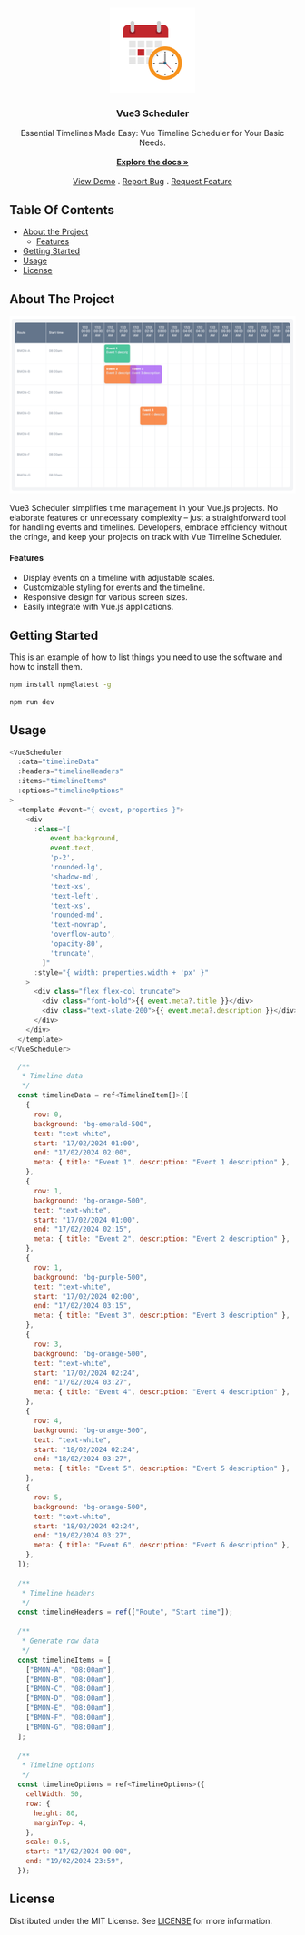 <br/>
<p align="center">
  <a href="https://github.com/tony-nz/vue3-scheduler">
    <img src="images/logo.svg" alt="Logo" width="150" height="150">
  </a>

  <h3 align="center">Vue3 Scheduler</h3>

  <p align="center">
    Essential Timelines Made Easy: Vue Timeline Scheduler for Your Basic Needs.
    <br/>
    <br/>
    <a href="https://github.com/tony-nz/vue3-scheduler"><strong>Explore the docs »</strong></a>
    <br/>
    <br/>
    <a href="https://vue3-scheduler.netlify.app/" _target="blank">View Demo</a>
    .
    <a href="https://github.com/tony-nz/vue3-scheduler/issues">Report Bug</a>
    .
    <a href="https://github.com/tony-nz/vue3-scheduler/issues">Request Feature</a>
  </p>
</p>

## Table Of Contents

- [About the Project](#about-the-project)
  - [Features](#features)
- [Getting Started](#getting-started)
- [Usage](#usage)
- [License](#license)

## About The Project

![Screen Shot](images/screenshot.png)

Vue3 Scheduler simplifies time management in your Vue.js projects. No elaborate features or unnecessary complexity – just a straightforward tool for handling events and timelines. Developers, embrace efficiency without the cringe, and keep your projects on track with Vue Timeline Scheduler.

#### Features

- Display events on a timeline with adjustable scales.
- Customizable styling for events and the timeline.
- Responsive design for various screen sizes.
- Easily integrate with Vue.js applications.

## Getting Started

This is an example of how to list things you need to use the software and how to install them.

```sh
npm install npm@latest -g
```

```sh
npm run dev
```

###

## Usage

```js
<VueScheduler
  :data="timelineData"
  :headers="timelineHeaders"
  :items="timelineItems"
  :options="timelineOptions"
>
  <template #event="{ event, properties }">
    <div
      :class="[
          event.background,
          event.text,
          'p-2',
          'rounded-lg',
          'shadow-md',
          'text-xs',
          'text-left',
          'text-xs',
          'rounded-md',
          'text-nowrap',
          'overflow-auto',
          'opacity-80',
          'truncate',
        ]"
      :style="{ width: properties.width + 'px' }"
    >
      <div class="flex flex-col truncate">
        <div class="font-bold">{{ event.meta?.title }}</div>
        <div class="text-slate-200">{{ event.meta?.description }}</div>
      </div>
    </div>
  </template>
</VueScheduler>
```

```js
  /**
   * Timeline data
   */
  const timelineData = ref<TimelineItem[]>([
    {
      row: 0,
      background: "bg-emerald-500",
      text: "text-white",
      start: "17/02/2024 01:00",
      end: "17/02/2024 02:00",
      meta: { title: "Event 1", description: "Event 1 description" },
    },
    {
      row: 1,
      background: "bg-orange-500",
      text: "text-white",
      start: "17/02/2024 01:00",
      end: "17/02/2024 02:15",
      meta: { title: "Event 2", description: "Event 2 description" },
    },
    {
      row: 1,
      background: "bg-purple-500",
      text: "text-white",
      start: "17/02/2024 02:00",
      end: "17/02/2024 03:15",
      meta: { title: "Event 3", description: "Event 3 description" },
    },
    {
      row: 3,
      background: "bg-orange-500",
      text: "text-white",
      start: "17/02/2024 02:24",
      end: "17/02/2024 03:27",
      meta: { title: "Event 4", description: "Event 4 description" },
    },
    {
      row: 4,
      background: "bg-orange-500",
      text: "text-white",
      start: "18/02/2024 02:24",
      end: "18/02/2024 03:27",
      meta: { title: "Event 5", description: "Event 5 description" },
    },
    {
      row: 5,
      background: "bg-orange-500",
      text: "text-white",
      start: "18/02/2024 02:24",
      end: "19/02/2024 03:27",
      meta: { title: "Event 6", description: "Event 6 description" },
    },
  ]);

  /**
   * Timeline headers
   */
  const timelineHeaders = ref(["Route", "Start time"]);

  /**
   * Generate row data
   */
  const timelineItems = [
    ["BMON-A", "08:00am"],
    ["BMON-B", "08:00am"],
    ["BMON-C", "08:00am"],
    ["BMON-D", "08:00am"],
    ["BMON-E", "08:00am"],
    ["BMON-F", "08:00am"],
    ["BMON-G", "08:00am"],
  ];

  /**
   * Timeline options
   */
  const timelineOptions = ref<TimelineOptions>({
    cellWidth: 50,
    row: {
      height: 80,
      marginTop: 4,
    },
    scale: 0.5,
    start: "17/02/2024 00:00",
    end: "19/02/2024 23:59",
  });
```

## License

Distributed under the MIT License. See [LICENSE](https://github.com/tony-nz/vue3-scheduler/blob/main/LICENSE.md) for more information.
